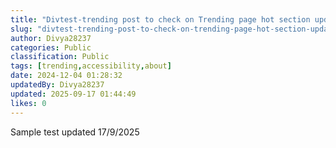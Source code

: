 ```yaml
---
title: "Divtest-trending post to check on Trending page hot section update"
slug: "divtest-trending-post-to-check-on-trending-page-hot-section-update-09fa97"
author: Divya28237
categories: Public
classification: Public
tags: [trending,accessibility,about]
date: 2024-12-04 01:28:32 
updatedBy: Divya28237
updated: 2025-09-17 01:44:49 
likes: 0
---
```


Sample test updated 17/9/2025